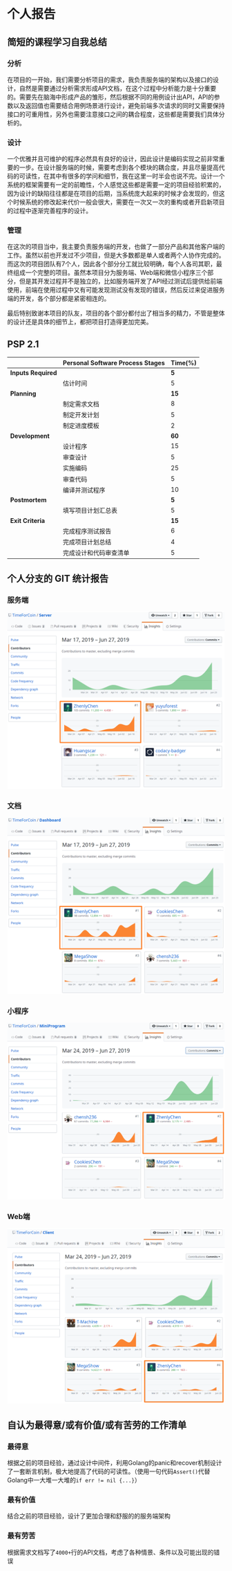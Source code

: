 # 个人报告

## 简短的课程学习自我总结

### 分析

在项目的一开始，我们需要分析项目的需求，我负责服务端的架构以及接口的设计，自然是需要通过分析需求形成API文档，在这个过程中分析能力是十分重要的。需要先在脑海中形成产品的雏形，然后根据不同的用例设计出API，API的参数以及返回值也需要结合用例场景进行设计，避免前端多次请求的同时又需要保持接口的可重用性，另外也需要注意接口之间的耦合程度，这些都是需要我们具体分析的。

### 设计

一个优雅并且可维护的程序必然具有良好的设计，因此设计是编码实现之前非常重要的一步。在设计服务端的时候，需要考虑到各个模块的耦合度，并且尽量提高代码的可读性，在其中有很多的学问和细节，我在这里一时半会也说不完。设计一个系统的框架需要有一定的前瞻性，个人感觉这些都是需要一定的项目经验积累的，因为设计的缺陷往往都是在项目的后期，当系统庞大起来的时候才会发现的，但这个时候系统的修改起来代价一般会很大，需要在一次又一次的重构或者开启新项目的过程中逐渐完善程序的设计。

### 管理

在这次的项目当中，我主要负责服务端的开发，也做了一部分产品和其他客户端的工作。虽然以前也开发过不少项目，但是大多数都是单人或者两个人协作完成的。而这次的项目团队有7个人，因此各个部分分工就比较明确，每个人各司其职，最终组成一个完整的项目。虽然本项目分为服务端、Web端和微信小程序三个部分，但是其开发过程并不是独立的，比如服务端开发了API经过测试后提供给前端使用，前端在使用过程中又有可能发现测试没有发现的错误，然后反过来促进服务端的开发，各个部分都是紧密相连的。



最后特别致谢本项目的队友，项目的各个部分都付出了相当多的精力，不管是整体的设计还是具体的细节上，都把项目打造得更加完美。



## PSP 2.1

|                     | Personal Software Process Stages | Time(%) |
| ------------------- | -------------------------------- | ---- |
| **Inputs Required** |                                  | **5** |
|                     | 估计时间                        | 5 |
| **Planning**        |                                  | **15** |
|                     | 制定需求文档 | 8 |
| | 制定开发计划 | 5 |
| | 制定进度模板 | 2 |
|**Development**         |                  | **60** |
|                     | 设计程序 | 15 |
| | 审查设计 | 5 |
| | 实施编码 | 25 |
| | 审查代码 | 5 |
| | 编译并测试程序 | 10 |
|    **Postmortem**      |                  | **5** |
|                     | 填写项目计划汇总表 | 5 |
|        **Exit Criteria**                |              | **15** |
|                     | 完成程序测试报告 | 6 |
| | 完成项目计划总结 | 4 |
| | 完成设计和代码审查清单 | 5       |

## 个人分支的 GIT 统计报告

### 服务端

![1561627649314](16340027/1561627649314.png)

### 文档

![1561627611593](16340027/1561627611593.png)

### 小程序

![1561627704567](16340027/1561627704567.png)

### Web端

![1561627559184](16340027/1561627559184.png)

## 自认为最得意/或有价值/或有苦劳的工作清单

### 最得意

根据之前的项目经验，通过设计中间件，利用Golang的panic和recover机制设计了一套断言机制，极大地提高了代码的可读性。（使用一句代码`Assert()`代替Golang中一大堆一大堆的`if err != nil {...}`）

### 最有价值

结合之前的项目经验，设计了更加合理和舒服的的服务端架构

### 最有劳苦

根据需求文档写了`4000+`行的API文档，考虑了各种情景、条件以及可能出现的错误